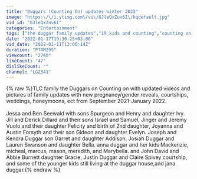 ```yaml
---
title: "Duggars (Counting On) updates winter 2022"
image: "https:\/\/i.ytimg.com\/vi\/GJleQxZuv6I\/hqdefault.jpg"
vid_id: "GJleQxZuv6I"
categories: "Entertainment"
tags: ["the duggar family updates","19 kids and counting","counting on updates tlc"]
date: "2022-01-17T19:30:25+03:00"
vid_date: "2022-01-11T13:00:14Z"
duration: "PT4M29S"
viewcount: "2740"
likeCount: "47"
dislikeCount: ""
channel: "LG2341"
---
```

{% raw %}TLC family the Duggars on Counting on with updated videos and pictures of family updates with new pregnancy/gender reveals, courtships, weddings, honeymoons, ect from September 2021-January 2022. <br /><br />Jessa and Ben Seewald with sons Spurgeon and Henry and daughter Ivy. Jill and Derick Dillard and their sons Israel and Samuel, Jinger and Jeremy Vuolo and their  daughter Felicity and birth of 2nd daughter, Joyanna and Austin Forsyth and their son Gideon and daughter Evelyn. Joseph and Kendra Duggar son Garret  and daughter Addison. Josiah Duggar and Lauren Swanson and daughter Bella. anna duggar and her kids Mackenzie, micheal, marcus, mason, meredith, and Marybella. and John David and Abbie Burnett daughter Gracie, Justin Duggar and Claire Spivey courtship, and some of the younger kids still living at the duggar house,and jana duggar.{% endraw %}
